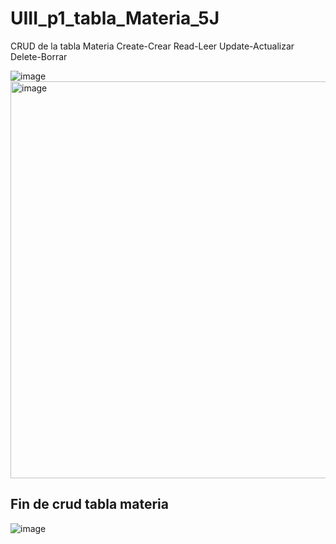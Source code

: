 # UIII_p1_tabla_Materia_5J
CRUD de la tabla Materia Create-Crear Read-Leer Update-Actualizar Delete-Borrar

![image](https://github.com/user-attachments/assets/1fffc713-2479-4892-84ab-4ad97839dd14)
<img width="635" alt="image" src="https://github.com/user-attachments/assets/151efd80-7c49-4eb1-bb62-1e12e818541f">

## Fin de crud tabla materia
![image](https://github.com/user-attachments/assets/63d29e50-512c-4120-a7a9-03df07de98d5)
